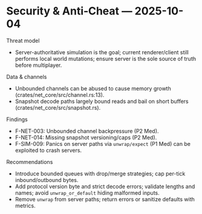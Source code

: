 # Security & Anti‑Cheat — 2025-10-04

Threat model
- Server-authoritative simulation is the goal; current renderer/client still performs local world mutations; ensure server is the sole source of truth before multiplayer.

Data & channels
- Unbounded channels can be abused to cause memory growth (crates/net_core/src/channel.rs:13).
- Snapshot decode paths largely bound reads and bail on short buffers (crates/net_core/src/snapshot.rs).

Findings
- F-NET-003: Unbounded channel backpressure (P2 Med).
- F-NET-014: Missing snapshot versioning/caps (P2 Med).
- F-SIM-009: Panics on server paths via `unwrap/expect` (P1 Med) can be exploited to crash servers.

Recommendations
- Introduce bounded queues with drop/merge strategies; cap per-tick inbound/outbound bytes.
- Add protocol version byte and strict decode errors; validate lengths and names; avoid `unwrap_or_default` hiding malformed inputs.
- Remove `unwrap` from server paths; return errors or sanitize defaults with metrics.

